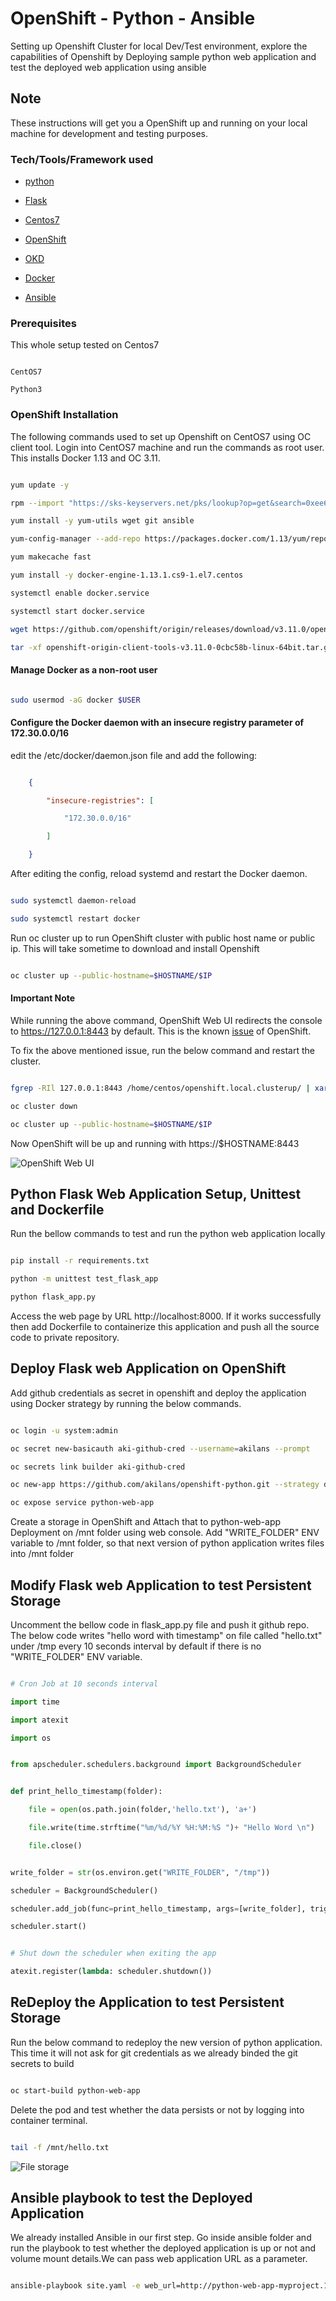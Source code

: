 # OpenShift - Python - Ansible



Setting up Openshift Cluster for local Dev/Test environment, explore the capabilities of Openshift by Deploying sample python web application and test the deployed web application using ansible



## Note



These instructions will get you a OpenShift up and running on your local machine for development and testing purposes.



### Tech/Tools/Framework used



* [python](https://www.python.org/)

* [Flask](http://flask.pocoo.org/)

* [Centos7](https://www.centos.org/)

* [OpenShift](https://www.openshift.com/)

* [OKD](https://www.okd.io/)

* [Docker](https://www.docker.com/)

* [Ansible](https://www.ansible.com/)



### Prerequisites



This whole setup tested on Centos7



```

CentOS7

Python3

```


### OpenShift Installation


The following commands used to set up Openshift on CentOS7 using OC client tool. Login into CentOS7 machine and run the commands as root user. This installs Docker 1.13 and OC 3.11. 


```bash

yum update -y

rpm --import "https://sks-keyservers.net/pks/lookup?op=get&search=0xee6d536cf7dc86e2d7d56f59a178ac6c6238f52e"

yum install -y yum-utils wget git ansible

yum-config-manager --add-repo https://packages.docker.com/1.13/yum/repo/main/centos/7

yum makecache fast

yum install -y docker-engine-1.13.1.cs9-1.el7.centos

systemctl enable docker.service

systemctl start docker.service

wget https://github.com/openshift/origin/releases/download/v3.11.0/openshift-origin-client-tools-v3.11.0-0cbc58b-linux-64bit.tar.gz

tar -xf openshift-origin-client-tools-v3.11.0-0cbc58b-linux-64bit.tar.gz -C /usr/local/bin/ --strip-components=1

```

#### Manage Docker as a non-root user


```bash

sudo usermod -aG docker $USER

```


#### Configure the Docker daemon with an insecure registry parameter of 172.30.0.0/16


edit the /etc/docker/daemon.json file and add the following:


```json

    {

        "insecure-registries": [

            "172.30.0.0/16"

        ]

    }

```


After editing the config, reload systemd and restart the Docker daemon.


```bash

sudo systemctl daemon-reload

sudo systemctl restart docker

```

Run oc cluster up to run OpenShift cluster with public host name or public ip. This will take sometime to download and install Openshift


```bash

oc cluster up --public-hostname=$HOSTNAME/$IP 

```

#### Important Note


While running the above command, OpenShift Web UI redirects the console to https://127.0.0.1:8443 by default. This is the known [issue](https://github.com/openshift/origin/issues/20726) of OpenShift.


To fix the above mentioned issue, run the below command and restart the cluster.


```bash

fgrep -RIl 127.0.0.1:8443 /home/centos/openshift.local.clusterup/ | xargs sed -i 's/127.0.0.1:8443/$HOSTNAME:8443/g'

oc cluster down

oc cluster up --public-hostname=$HOSTNAME/$IP

```

Now OpenShift will be up and running with https://$HOSTNAME:8443

![OpenShift Web UI](screenshot/1_openshift_web_ui.png?raw=true "OpenShift Web UI")

## Python Flask Web Application Setup, Unittest and Dockerfile

Run the bellow commands to test and run the python web application locally


```bash

pip install -r requirements.txt

python -m unittest test_flask_app

python flask_app.py

```

Access the web page by URL http://localhost:8000. If it works successfully then add Dockerfile to containerize this application and push all the source code to private repository.

## Deploy Flask web Application on OpenShift


Add github credentials as secret in openshift and deploy the application using Docker strategy by running the below commands.


```bash

oc login -u system:admin

oc secret new-basicauth aki-github-cred --username=akilans --prompt

oc secrets link builder aki-github-cred

oc new-app https://github.com/akilans/openshift-python.git --strategy docker --name python-web-app --source-secret aki-github-cred

oc expose service python-web-app

```

Create a storage in OpenShift and Attach that to python-web-app Deployment on /mnt folder using web console. Add "WRITE_FOLDER" ENV variable to /mnt folder, so that next version of python application writes files into /mnt folder

## Modify Flask web Application to test Persistent Storage

Uncomment the bellow code in flask_app.py file and push it github repo. The below code writes "hello word with timestamp" on file called "hello.txt" under /tmp every 10 seconds interval by default if there is no "WRITE_FOLDER" ENV variable.

```python

# Cron Job at 10 seconds interval

import time

import atexit

import os


from apscheduler.schedulers.background import BackgroundScheduler


def print_hello_timestamp(folder):

    file = open(os.path.join(folder,'hello.txt'), 'a+')

    file.write(time.strftime("%m/%d/%Y %H:%M:%S ")+ "Hello Word \n")

    file.close()


write_folder = str(os.environ.get("WRITE_FOLDER", "/tmp"))

scheduler = BackgroundScheduler()

scheduler.add_job(func=print_hello_timestamp, args=[write_folder], trigger="interval", seconds=10)

scheduler.start()


# Shut down the scheduler when exiting the app

atexit.register(lambda: scheduler.shutdown())

```


## ReDeploy the Application to test Persistent Storage


Run the below command to redeploy the new version of python application. This time it will not ask for git credentials as we already binded the git secrets to build


```bash

oc start-build python-web-app 

```

Delete the pod and test whether the data persists or not by logging into container terminal.

```bash

tail -f /mnt/hello.txt

```

![File storage](screenshot/2_file_data.png?raw=true "File storage")

## Ansible playbook to test the Deployed Application


We already installed Ansible in our first step. Go inside ansible folder and run the playbook to test whether the deployed application is up or not and volume mount details.We can pass web application URL as a parameter.


```bash

ansible-playbook site.yaml -e web_url=http://python-web-app-myproject.127.0.0.1.nip.io/

```
